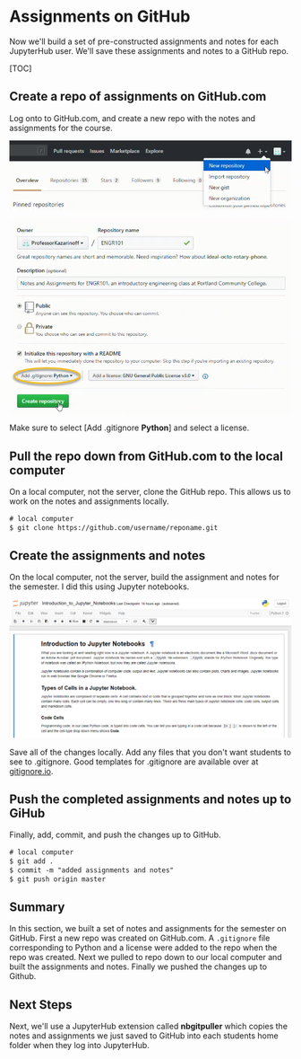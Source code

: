 # Assignments on GitHub

Now we'll build a set of pre-constructed assignments and notes for each JupyterHub user. We'll save these assignments and notes to a GitHub repo.

[TOC]

## Create a repo of assignments on GitHub.com

Log onto to GitHub.com, and create a new repo with the notes and assignments for the course.

![new repo](images/gh_new_repo.png)

![repo details](images/gh_new_repo_details.png)

Make sure to select [Add .gitignore **Python**]  and select a license.

## Pull the repo down from GitHub.com to the local computer

On a local computer, not the server, clone the GitHub repo. This allows us to work on the notes and assignments locally.

```text
# local computer
$ git clone https://github.com/username/reponame.git
```

## Create the assignments and notes

On the local computer, not the server, build the assignment and notes for the semester. I did this using Jupyter notebooks.

![notebook of notes for the quarter](images/nb_notes_intro_to_jupyter.png)

Save all of the changes locally. Add any files that you don't want students to see to .gitignore. Good templates for .gitignore are available over at [gitignore.io](https://gitignore.io).

## Push the completed assignments and notes up to GiHub

Finally, add, commit, and push the changes up to GitHub.

```text
# local computer
$ git add .
$ commit -m "added assignments and notes"
$ git push origin master
```

## Summary

In this section, we built a set of notes and assignments for the semester on GitHub. First a new repo was created on GitHub.com. A `````.gitignore````` file corresponding to Python and a license were added to the repo when the repo was created. Next we pulled to repo down to our local computer and built the assignments and notes. Finally we pushed the changes up to Github.

## Next Steps

Next, we'll use a JupyterHub extension called **nbgitpuller** which copies the notes and assignments we just saved to GitHub into each students home folder when they log into JupyterHub.
